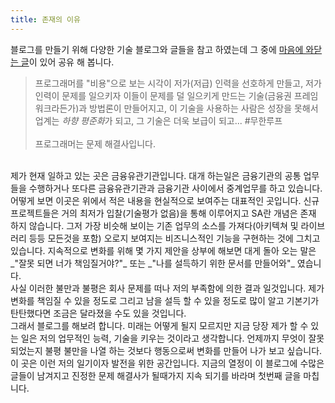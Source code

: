 ```yaml
---
title: 존재의 이유
---
```


블로그를 만들기 위해 다양한 기술 블로그와 글들을 참고 하였는데 그 중에 [마음에 와닫는 글](https://www.facebook.com/fupfin.geek/posts/601525090236478)이 있어 공유 해 봅니다.

> 프로그래머를 "비용"으로 보는 시각이 저가(저급) 인력을 선호하게 만들고, 저가 인력이 문제를 일으키자 이들이 문제를 덜 일으키게 만드는 기술(금융권 프레임워크라든가)과 방법론이 만들어지고, 이 기술을 사용하는 사람은 성장을 못해서 업계는  *하향 평준화*가 되고, 그 기술은 더욱 보급이 되고... \#무한루프
> <br><br> 프로그래머는 문제 해결사입니다.

<br>
제가 현재 일하고 있는 곳은 금융유관기관입니다. 대개 하는일은 금융기관의 공통 업무들을 수행하거나 또다른 금융유관기관과 금융기관 사이에서 중계업무를 하고 있습니다. 어떻게 보면 이곳은 위에서 적은 내용을 현실적으로 보여주는 대표적인 곳입니다. 신규 프로젝트들은 거의 최저가 입찰(기술평가 없음)을 통해 이루어지고 SA란 개념은 존재 하지 않습니다. 그저 가장 비슷해 보이는 기존 업무의 소스를 가져다(아키텍쳐 및 라이브러리 등등 모든것을 포함) 오로지 보여지는 비즈니스적인 기능을 구현하는 것에 그치고 있습니다. 지속적으로 변화를 위해 몇 가지 제안을 상부에 해보면 대게 돌아 오는 말은 _"잘못 되면 너가 책임질거야?"_ 또는 _"나를 설득하기 위한 문서를 만들어와"_ 였습니다.

<br>
사실 이러한 불만과 불평은 회사 문제를 떠나 저의 부족함에 의한 결과 일것입니다. 제가 변화를 책임질 수 있을 정도로 그리고 남을 설득 할 수 있을 정도로 많이 알고 기본기가 탄탄했다면 조금은 달라졌을 수도 있을 것입니다.

<br> 
그래서 블로그를 해보려 합니다. 미래는 어떻게 될지 모르지만 지금 당장 제가 할 수 있는 일은 저의 업무적인 능력, 기술을 키우는 것이라고 생각합니다. 언제까지 무엇이 잘못 되었는지 불평 불만을 나열 하는 것보다 행동으로써 변화를 만들어 나가 보고 싶습니다. 

<br>
이 곳은 이런 저의 일기이자 발전을 위한 공간입니다.
지금의 열정이 이 블로그에 수많은 글들이 남겨지고 진정한 문제 해결사가 될때가지 지속 되기를 바라며 첫번째 글을 마칩니다.
